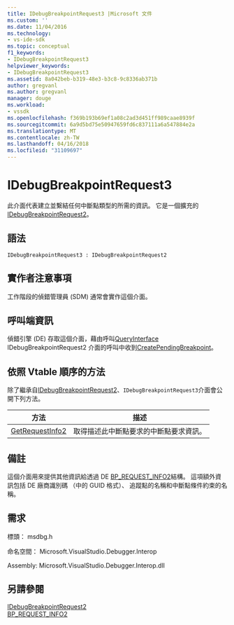 ```yaml
---
title: IDebugBreakpointRequest3 |Microsoft 文件
ms.custom: ''
ms.date: 11/04/2016
ms.technology:
- vs-ide-sdk
ms.topic: conceptual
f1_keywords:
- IDebugBreakpointRequest3
helpviewer_keywords:
- IDebugBreakpointRequest3
ms.assetid: 8a042beb-b319-48e3-b3c8-9c8336ab371b
author: gregvanl
ms.author: gregvanl
manager: douge
ms.workload:
- vssdk
ms.openlocfilehash: f369b193b69ef1a08c2ad3d451ff989caae8939f
ms.sourcegitcommit: 6a9d5bd75e50947659fd6c837111a6a547884e2a
ms.translationtype: MT
ms.contentlocale: zh-TW
ms.lasthandoff: 04/16/2018
ms.locfileid: "31109697"
---
```

# <a name="idebugbreakpointrequest3"></a>IDebugBreakpointRequest3
此介面代表建立並繫結任何中斷點類型的所需的資訊。 它是一個擴充的[IDebugBreakpointRequest2](../../../extensibility/debugger/reference/idebugbreakpointrequest2.md)。  
  
## <a name="syntax"></a>語法  
  
```  
IDebugBreakpointRequest3 : IDebugBreakpointRequest2  
```  
  
## <a name="notes-for-implementers"></a>實作者注意事項  
 工作階段的偵錯管理員 (SDM) 通常會實作這個介面。  
  
## <a name="notes-for-callers"></a>呼叫端資訊  
 偵錯引擎 (DE) 存取這個介面，藉由呼叫[QueryInterface](/cpp/atl/queryinterface) IDebugBreakpointRequest2 介面的呼叫中收到[CreatePendingBreakpoint](../../../extensibility/debugger/reference/idebugengine2-creatependingbreakpoint.md)。  
  
## <a name="methods-in-vtable-order"></a>依照 Vtable 順序的方法  
 除了繼承自[IDebugBreakpointRequest2](../../../extensibility/debugger/reference/idebugbreakpointrequest2.md)、`IDebugBreakpointRequest3`介面會公開下列方法。  
  
|方法|描述|  
|------------|-----------------|  
|[GetRequestInfo2](../../../extensibility/debugger/reference/idebugbreakpointrequest3-getrequestinfo2.md)|取得描述此中斷點要求的中斷點要求資訊。|  
  
## <a name="remarks"></a>備註  
 這個介面用來提供其他資訊給透過 DE [BP_REQUEST_INFO2](../../../extensibility/debugger/reference/bp-request-info2.md)結構。 這項額外資訊包括 DE 廠商識別碼 （中的 GUID 格式）、 追蹤點的名稱和中斷點條件約束的名稱。  
  
## <a name="requirements"></a>需求  
 標頭： msdbg.h  
  
 命名空間： Microsoft.VisualStudio.Debugger.Interop  
  
 Assembly: Microsoft.VisualStudio.Debugger.Interop.dll  
  
## <a name="see-also"></a>另請參閱  
 [IDebugBreakpointRequest2](../../../extensibility/debugger/reference/idebugbreakpointrequest2.md)   
 [BP_REQUEST_INFO2](../../../extensibility/debugger/reference/bp-request-info2.md)